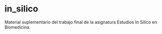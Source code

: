 # in_silico
Material suplementario del trabajo final de la asignatura Estudios In Silico en Biomedicina.
